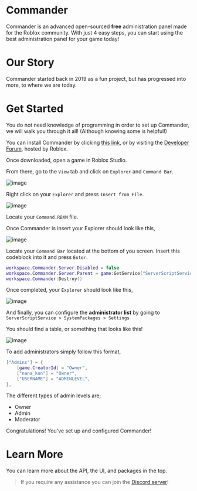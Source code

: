 # Commander
Commander is an advanced open-sourced **free** administration panel made for the Roblox community. With just 4 easy steps, you can start using the best administration panel for your game today!

# Our Story
Commander started back in 2019 as a fun project, but has progressed into more, to where we are today.

# Get Started
You do not need knowledge of programming in order to set up Commander, we will walk you through it all! (Although knowing some is helpful!)

You can install Commander by clicking [this link](https://devforum.roblox.com/uploads/short-url/5zWXiNSpdaRYaHrdkpb81dDyuvV.rbxl), or by visiting the [Developer Forum](https://devforum.roblox.com/t/dp1-commander-your-next-admin-system/503290), hosted by Roblox.

Once downloaded, open a game in Roblox Studio.

From there, go to the `View` tab and click on `Explorer` and `Command Bar`.

![image](https://user-images.githubusercontent.com/76509586/110735189-e50d8480-81ee-11eb-8e7d-d8ec4330fc82.png)

Right click on your `Explorer` and press `Insert from File`.

![image](https://user-images.githubusercontent.com/76509586/110734924-657fb580-81ee-11eb-8b4d-9c5eec785343.png)

Locate your `Command.RBXM` file.

Once Commander is insert your Explorer should look like this,

![image](https://user-images.githubusercontent.com/76509586/110735087-b2638c00-81ee-11eb-9aea-6c9e5a57be29.png)

Locate your `Command Bar` located at the bottom of you screen. Insert this codeblock into it and press `Enter`.

```lua
workspace.Commander.Server.Disabled = false
workspace.Commander.Server.Parent = game:GetService("ServerScriptService")
workspace.Commander:Destroy()
```

Once completed, your `Explorer` should look like this,

![image](https://user-images.githubusercontent.com/76509586/110735681-decbd800-81ef-11eb-9893-2baa69123cb9.png)

And finally, you can configure the **administrator list** by going to `ServerScriptService > SystemPackages > Settings`

You should find a table, or something that looks like this!

![image](https://user-images.githubusercontent.com/76509586/110735871-43873280-81f0-11eb-88d9-8267cffe01e4.png)

To add administrators simply follow this format,

```lua
["Admins"] = {
	[game.CreatorId] = "Owner",
	["nana_kon"] = "Owner",
	["USERNAME"] = "ADMINLEVEL",
},
```

The different types of admin levels are;
* Owner
* Admin
* Moderator

Congratulations! You've set up and configured Commander!

# Learn More
You can learn more about the API, the UI, and packages in the top.

> If you require any assistance you can join the [Discord server](https://discord.com/invite/RzxxD7YCaU)! 
